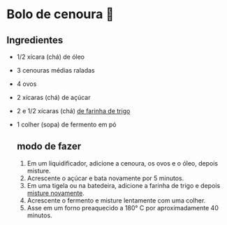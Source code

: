 # Bolo de cenoura :birthday:

## Ingredientes



- 1/2 xícara (chá) de óleo

- 3 cenouras médias raladas

- 4 ovos

- 2 xícaras (chá) de açúcar

- 2 e 1/2 xícaras (chá) [de farinha de trigo](https://blog.tudogostoso.com.br/materia/receitas-com-farinha-de-trigo/)

- 1 colher (sopa) de fermento em pó

  ## modo de fazer

  1. Em um liquidificador, adicione a cenoura, os ovos e o óleo, depois misture.
  2. Acrescente o açúcar e bata novamente por 5 minutos.
  3. Em uma tigela ou na batedeira, adicione a farinha de trigo e depois [misture novamente](https://blog.tudogostoso.com.br/dicas-de-cozinha/dicas-para-fazer-um-bolo-fofinho/).
  4. Acrescente o fermento e misture lentamente com uma colher.
  5. Asse em um forno preaquecido a 180° C por aproximadamente 40 minutos.

  